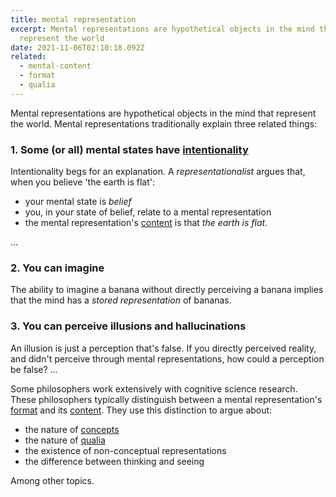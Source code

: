 ```yaml
---
title: mental representation
excerpt: Mental representations are hypothetical objects in the mind that
  represent the world
date: 2021-11-06T02:10:18.092Z
related:
  - mental-content
  - format
  - qualia
---
```

Mental representations are hypothetical objects in the mind that represent the world. Mental representations traditionally explain three related things:

### 1. Some (or all) mental states have [intentionality](/posts/intentionality/)

Intentionality begs for an explanation. A *representationalist* argues that, when you believe 'the earth is flat':

* your mental state is *belief*
* you, in your state of belief, relate to a mental representation
* the mental representation's [content](/posts/mental-content/) is that *the earth is flat*.

...

### 2. You can imagine

The ability to imagine a banana without directly perceiving a banana implies that the mind has a *stored representation* of bananas.

### 3. You can perceive illusions and hallucinations

An illusion is just a perception that's false. If you directly perceived reality, and didn't perceive through mental representations, how could a perception be false? ...

Some philosophers work extensively with cognitive science research. These philosophers typically distinguish between a mental representation's [format](/posts/format/) and its [content](/posts/mental-content/). They use this distinction to argue about:

* the nature of [concepts](/posts/concept/)
* the nature of [qualia](/posts/qualia/)
* the existence of non-conceptual representations
* the difference between thinking and seeing

Among other topics.
